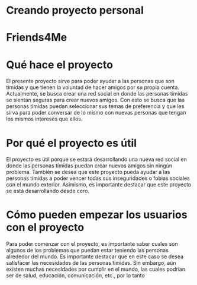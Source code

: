 # Creando proyecto personal

# Friends4Me

# Qué hace el proyecto 

El presente proyecto sirve para poder ayudar a las personas que son tímidas y que tienen la voluntad de hacer amigos por su propia cuenta. Actualmente, se busca crear una
red social en donde las personas tímidas se sientan seguras para crear nuevos amigos. Con esto se busca que las personas tímidas puedan seleccionar sus temas de preferencia
y que les sirva para poder conversar de lo mismo con nuevas personas que tengan los mismos intereses que ellos. 

# Por qué el proyecto es útil

El proyecto es útil porque se estará desarrollando una nueva red social en donde las personas tímidas puedan crear nuevos amigos sin ningún problema. También se desea que este
proyecto pueda ayudar a las personas tímidas a poder vencer todas sus inseguridades o fobias sociales con el mundo exterior. Asimismo, es importante destacar que este proyecto
se está desarrollando desde cero. 

# Cómo pueden empezar los usuarios con el proyecto

Para poder comenzar con el proyecto, es importante saber cuales son algunos de los problemas que puedan estar teniendo las personas alrededor del mundo. Es importante destacar
que en este caso se desea satisfacer las necesidades de las personas tímidas. Sin embargo, aún existen muchas necesidades por cumplir en el mundo, las cuales podrían ser de salud,
educación, comunicación, etc., por lo tanto 